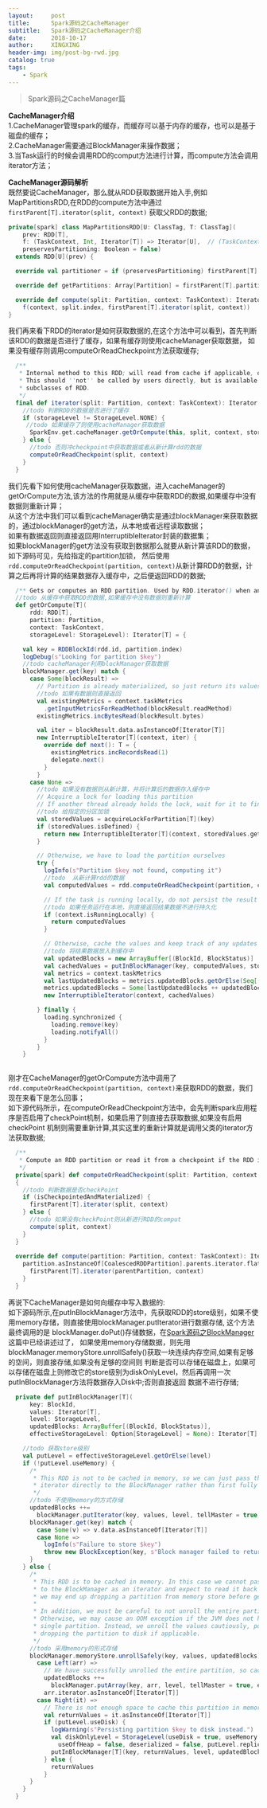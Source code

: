 ```yaml
---
layout:     post
title:      Spark源码之CacheManager
subtitle:   Spark源码之CacheManager介绍
date:       2018-10-17
author:     XINGXING
header-img: img/post-bg-rwd.jpg
catalog: true
tags:
    - Spark
---
```


>
>Spark源码之CacheManager篇
>

**CacheManager介绍**  
1.CacheManager管理spark的缓存，而缓存可以基于内存的缓存，也可以是基于磁盘的缓存；  
2.CacheManager需要通过BlockManager来操作数据；  
3.当Task运行的时候会调用RDD的comput方法进行计算，而compute方法会调用iterator方法；  

**CacheManager源码解析**  
既然要说CacheManager，那么就从RDD获取数据开始入手,例如MapPartitionsRDD,在RDD的compute方法中通过` firstParent[T].iterator(split, context)`
获取父RDD的数据;
```scala
private[spark] class MapPartitionsRDD[U: ClassTag, T: ClassTag](
    prev: RDD[T],
    f: (TaskContext, Int, Iterator[T]) => Iterator[U],  // (TaskContext, partition index, iterator)
    preservesPartitioning: Boolean = false)
  extends RDD[U](prev) {

  override val partitioner = if (preservesPartitioning) firstParent[T].partitioner else None

  override def getPartitions: Array[Partition] = firstParent[T].partitions

  override def compute(split: Partition, context: TaskContext): Iterator[U] =
    f(context, split.index, firstParent[T].iterator(split, context))
}
```

我们再来看下RDD的iterator是如何获取数据的,在这个方法中可以看到，首先判断该RDD的数据是否进行了缓存，如果有缓存则使用cacheManager获取数据，
如果没有缓存则调用computeOrReadCheckpoint方法获取缓存;
```scala
  /**
   * Internal method to this RDD; will read from cache if applicable, or otherwise compute it.
   * This should ''not'' be called by users directly, but is available for implementors of custom
   * subclasses of RDD.
   */
  final def iterator(split: Partition, context: TaskContext): Iterator[T] = {
    //todo 判断RDD的数据是否进行了缓存
    if (storageLevel != StorageLevel.NONE) {
     //todo 如果缓存了则使用cacheManager获取数据
      SparkEnv.get.cacheManager.getOrCompute(this, split, context, storageLevel)
    } else {
      //todo 否则冲checkpoint中获取数据或者从新计算rdd的数据
      computeOrReadCheckpoint(split, context)
    }
  }
```

我们先看下如何使用cacheManager获取数据，进入cacheManager的getOrCompute方法,该方法的作用就是从缓存中获取RDD的数据,如果缓存中没有数据则重新计算；  
从这个方法中我们可以看到cacheManager确实是通过blockManager来获取数据的，通过blockManager的get方法，从本地或者远程读取数据；  
如果有数据返回则直接返回用InterruptibleIterator封装的数据集；  
如果blockManager的get方法没有获取到数据那么就要从新计算该RDD的数据，如下源码可见，先给指定的partition加锁，
然后使用`rdd.computeOrReadCheckpoint(partition, context)`从新计算RDD的数据，计算之后再将计算的结果数据存入缓存中，之后便返回RDD的数据;


```scala
  /** Gets or computes an RDD partition. Used by RDD.iterator() when an RDD is cached. */
  //todo 从缓存中获取RDD的数据,如果缓存中没有数据则重新计算
  def getOrCompute[T](
      rdd: RDD[T],
      partition: Partition,
      context: TaskContext,
      storageLevel: StorageLevel): Iterator[T] = {

    val key = RDDBlockId(rdd.id, partition.index)
    logDebug(s"Looking for partition $key")
    //todo cacheManager利用blockManager获取数据
    blockManager.get(key) match {
      case Some(blockResult) =>
        // Partition is already materialized, so just return its values
        //todo 如果有数据则直接返回
        val existingMetrics = context.taskMetrics
          .getInputMetricsForReadMethod(blockResult.readMethod)
        existingMetrics.incBytesRead(blockResult.bytes)

        val iter = blockResult.data.asInstanceOf[Iterator[T]]
        new InterruptibleIterator[T](context, iter) {
          override def next(): T = {
            existingMetrics.incRecordsRead(1)
            delegate.next()
          }
        }
      case None =>
        //todo 如果没有数据则从新计算，并将计算后的数据存入缓存中
        // Acquire a lock for loading this partition
        // If another thread already holds the lock, wait for it to finish return its results
        //todo 给指定的分区加锁
        val storedValues = acquireLockForPartition[T](key)
        if (storedValues.isDefined) {
          return new InterruptibleIterator[T](context, storedValues.get)
        }

        // Otherwise, we have to load the partition ourselves
        try {
          logInfo(s"Partition $key not found, computing it")
          //todo  从新计算rdd的数据
          val computedValues = rdd.computeOrReadCheckpoint(partition, context)

          // If the task is running locally, do not persist the result
          //todo 如果任务运行在本地，则直接返回结果数据不进行持久化
          if (context.isRunningLocally) {
            return computedValues
          }

          // Otherwise, cache the values and keep track of any updates in block statuses
          //todo 将结果数据放入到缓存中
          val updatedBlocks = new ArrayBuffer[(BlockId, BlockStatus)]
          val cachedValues = putInBlockManager(key, computedValues, storageLevel, updatedBlocks)
          val metrics = context.taskMetrics
          val lastUpdatedBlocks = metrics.updatedBlocks.getOrElse(Seq[(BlockId, BlockStatus)]())
          metrics.updatedBlocks = Some(lastUpdatedBlocks ++ updatedBlocks.toSeq)
          new InterruptibleIterator(context, cachedValues)

        } finally {
          loading.synchronized {
            loading.remove(key)
            loading.notifyAll()
          }
        }
    }
  
```

刚才在CacheManager的getOrCompute方法中调用了`rdd.computeOrReadCheckpoint(partition, context)`来获取RDD的数据，我们现在来看下是怎么回事；  
如下源代码所示，在computeOrReadCheckpoint方法中，会先判断spark应用程序是否启用了checkPoint机制，如果启用了则直接去获取数据,如果没有启用checkPoint
机制则需要重新计算,其实这里的重新计算就是调用父类的iterator方法获取数据;

```scala
  /**
   * Compute an RDD partition or read it from a checkpoint if the RDD is checkpointing.
   */
  private[spark] def computeOrReadCheckpoint(split: Partition, context: TaskContext): Iterator[T] =
  {
    //todo 判断数据是否checkPoint
    if (isCheckpointedAndMaterialized) {
      firstParent[T].iterator(split, context)
    } else {
      //todo 如果没有checkPoint则从新进行RDD的comput
      compute(split, context)
    }
  }
  
  override def compute(partition: Partition, context: TaskContext): Iterator[T] = {
    partition.asInstanceOf[CoalescedRDDPartition].parents.iterator.flatMap { parentPartition =>
      firstParent[T].iterator(parentPartition, context)
    }
  }  
```

再说下CacheManager是如何向缓存中写入数据的:  
如下源码所示,在putInBlockManager方法中，先获取RDD的store级别，如果不使用memory存储，则直接使用blockManager.putIterator进行数据存储,
这个方法最终调用的是 blockManager.doPut()存储数据，在[Spark源码之BlockManager](https://github.com/xingxingt/xingxingt.github.io/blob/master/_posts/2018-10-18-Spark%E6%BA%90%E7%A0%81%E4%B9%8BBlockManager.md)这篇中已经讲述过了，
如果使用memory存储数据，则先用blockManager.memoryStore.unrollSafely()获取一块连续内存空间,如果有足够的空间，则直接存储,如果没有足够的空间则
判断是否可以存储在磁盘上，如果可以存储在磁盘上则修改它的store级别为diskOnlyLevel，然后再调用一次putInBlockManager方法将数据存入Disk中;否则直接返回
数据不进行存储;

```scala
  private def putInBlockManager[T](
      key: BlockId,
      values: Iterator[T],
      level: StorageLevel,
      updatedBlocks: ArrayBuffer[(BlockId, BlockStatus)],
      effectiveStorageLevel: Option[StorageLevel] = None): Iterator[T] = {

    //todo 获取store级别
    val putLevel = effectiveStorageLevel.getOrElse(level)
    if (!putLevel.useMemory) {
      /*
       * This RDD is not to be cached in memory, so we can just pass the computed values as an
       * iterator directly to the BlockManager rather than first fully unrolling it in memory.
       */
      //todo 不使用memory的方式存储
      updatedBlocks ++=
        blockManager.putIterator(key, values, level, tellMaster = true, effectiveStorageLevel)
      blockManager.get(key) match {
        case Some(v) => v.data.asInstanceOf[Iterator[T]]
        case None =>
          logInfo(s"Failure to store $key")
          throw new BlockException(key, s"Block manager failed to return cached value for $key!")
      }
    } else {
      /*
       * This RDD is to be cached in memory. In this case we cannot pass the computed values
       * to the BlockManager as an iterator and expect to read it back later. This is because
       * we may end up dropping a partition from memory store before getting it back.
       *
       * In addition, we must be careful to not unroll the entire partition in memory at once.
       * Otherwise, we may cause an OOM exception if the JVM does not have enough space for this
       * single partition. Instead, we unroll the values cautiously, potentially aborting and
       * dropping the partition to disk if applicable.
       */
      //todo 采用memory的形式存储
      blockManager.memoryStore.unrollSafely(key, values, updatedBlocks) match {
        case Left(arr) =>
          // We have successfully unrolled the entire partition, so cache it in memory
          updatedBlocks ++=
            blockManager.putArray(key, arr, level, tellMaster = true, effectiveStorageLevel)
          arr.iterator.asInstanceOf[Iterator[T]]
        case Right(it) =>
          // There is not enough space to cache this partition in memory
          val returnValues = it.asInstanceOf[Iterator[T]]
          if (putLevel.useDisk) {
            logWarning(s"Persisting partition $key to disk instead.")
            val diskOnlyLevel = StorageLevel(useDisk = true, useMemory = false,
              useOffHeap = false, deserialized = false, putLevel.replication)
            putInBlockManager[T](key, returnValues, level, updatedBlocks, Some(diskOnlyLevel))
          } else {
            returnValues
          }
      }
    }
  }
```


